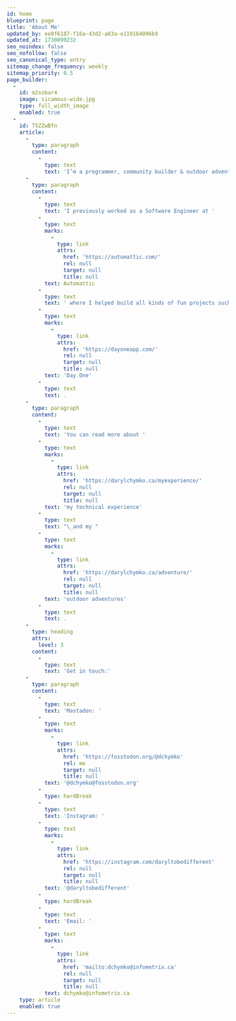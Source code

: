 ```yaml
---
id: home
blueprint: page
title: 'About Me'
updated_by: ee0f6187-f16a-43d2-a83a-e119164096b9
updated_at: 1730099232
seo_noindex: false
seo_nofollow: false
seo_canonical_type: entry
sitemap_change_frequency: weekly
sitemap_priority: 0.5
page_builder:
  -
    id: m2sobar4
    image: sicamous-wide.jpg
    type: full_width_image
    enabled: true
  -
    id: T5ZZwBfn
    article:
      -
        type: paragraph
        content:
          -
            type: text
            text: 'I’m a programmer, community builder & outdoor adventurer.'
      -
        type: paragraph
        content:
          -
            type: text
            text: 'I previously worked as a Software Engineer at '
          -
            type: text
            marks:
              -
                type: link
                attrs:
                  href: 'https://automattic.com/'
                  rel: null
                  target: null
                  title: null
            text: Automattic
          -
            type: text
            text: ' where I helped build all kinds of fun projects such as '
          -
            type: text
            marks:
              -
                type: link
                attrs:
                  href: 'https://dayoneapp.com/'
                  rel: null
                  target: null
                  title: null
            text: 'Day One'
          -
            type: text
            text: .
      -
        type: paragraph
        content:
          -
            type: text
            text: 'You can read more about '
          -
            type: text
            marks:
              -
                type: link
                attrs:
                  href: 'https://darylchymko.ca/myexperience/'
                  rel: null
                  target: null
                  title: null
            text: 'my technical experience'
          -
            type: text
            text: "\_and my "
          -
            type: text
            marks:
              -
                type: link
                attrs:
                  href: 'https://darylchymko.ca/adventure/'
                  rel: null
                  target: null
                  title: null
            text: 'outdoor adventures'
          -
            type: text
            text: .
      -
        type: heading
        attrs:
          level: 3
        content:
          -
            type: text
            text: 'Get in touch:'
      -
        type: paragraph
        content:
          -
            type: text
            text: 'Mastadon: '
          -
            type: text
            marks:
              -
                type: link
                attrs:
                  href: 'https://fosstodon.org/@dchymko'
                  rel: me
                  target: null
                  title: null
            text: '@dchymko@fosstodon.org'
          -
            type: hardBreak
          -
            type: text
            text: 'Instagram: '
          -
            type: text
            marks:
              -
                type: link
                attrs:
                  href: 'https://instagram.com/daryltobedifferent'
                  rel: null
                  target: null
                  title: null
            text: '@daryltobedifferent'
          -
            type: hardBreak
          -
            type: text
            text: 'Email: '
          -
            type: text
            marks:
              -
                type: link
                attrs:
                  href: 'mailto:dchymko@infometrix.ca'
                  rel: null
                  target: null
                  title: null
            text: dchymko@infometrix.ca
    type: article
    enabled: true
---
```

